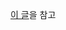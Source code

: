 [이 글](https://brunch.co.kr/@kys4620/38#:~:text=PARA%EB%8A%94%20Project%2C%20Area%2C%20Resource,%EB%94%94%EC%A7%80%ED%84%B8%20%EC%A0%95%EB%B3%B4%20%EB%B6%84%EB%A5%98%20%EC%8B%9C%EC%8A%A4%ED%85%9C%EC%9E%85%EB%8B%88%EB%8B%A4.)을 참고
